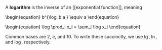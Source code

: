 A **logarithm** is the inverse of an [[exponential function]], meaning

\begin{equation}
b^{\log_b a } \equiv a
\end{equation}

\begin{equation}
\log \prod_i x_i = \sum_i \log x_i
\end{equation}

Common bases are 2, $e$, and 10. To write these succinctly, we use $\lg$, $\ln$, and $\log$, respectively.